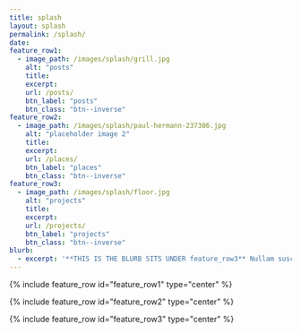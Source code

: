 ```yaml
---
title: splash
layout: splash
permalink: /splash/
date:
feature_row1:
  - image_path: /images/splash/grill.jpg
    alt: "posts"
    title:
    excerpt:
    url: /posts/
    btn_label: "posts"
    btn_class: "btn--inverse"
feature_row2:
  - image_path: /images/splash/paul-hermann-237386.jpg
    alt: "placeholder image 2"
    title:
    excerpt:
    url: /places/
    btn_label: "places"
    btn_class: "btn--inverse"
feature_row3:
  - image_path: /images/splash/floor.jpg
    alt: "projects"
    title:
    excerpt:
    url: /projects/
    btn_label: "projects"
    btn_class: "btn--inverse"
blurb:
  - excerpt: '**THIS IS THE BLURB SITS UNDER feature_row3** Nullam suscipit et nam, tellus velit pellentesque at malesuada, enim eaque. Quis nulla, netus tempor in diam gravida tincidunt, *proin faucibus* voluptate felis id sollicitudin. Centered with `type="center"`'
---
```


{% include feature_row id="feature_row1" type="center" %}

{% include feature_row id="feature_row2" type="center" %}

{% include feature_row id="feature_row3" type="center" %}
